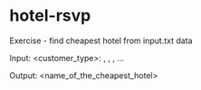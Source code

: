 # hotel-rsvp
Exercise - find cheapest hotel from input.txt data

Input: <customer_type>: <date1>, <date2>, <date3>, ...

Output: <name_of_the_cheapest_hotel>

